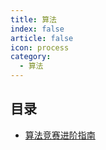 ```yaml
---
title: 算法
index: false
article: false
icon: process
category:
  - 算法
---
```


## 目录

- [算法竞赛进阶指南](Advance/)

